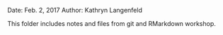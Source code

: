 Date: Feb. 2, 2017
Author: Kathryn Langenfeld

This folder includes notes and files from git and RMarkdown workshop. 

